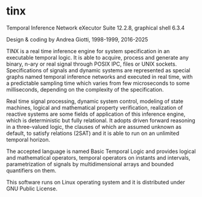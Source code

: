 # tinx
Temporal Inference Network eXecutor Suite 12.2.8, graphical shell 6.3.4

Design & coding by Andrea Giotti, 1998-1999, 2016-2025

TINX is a real time inference engine for system specification in an executable temporal logic. It is able to acquire, process and generate any binary, n-ary or real signal through POSIX
IPC, files or UNIX sockets. Specifications of signals and dynamic systems are represented as special graphs named temporal inference networks and executed in real time, with a
predictable sampling time which varies from few microseconds to some milliseconds, depending on the complexity of the specification.

Real time signal processing, dynamic system control, modeling of state machines, logical and mathematical property verification, realization of reactive systems are some fields of
application of this inference engine, which is deterministic but fully relational. It adopts driven forward reasoning in a three-valued logic, the clauses of which are assumed unknown
as default, to satisfy relations (2SAT) and it is able to run on an unlimited temporal horizon.

The accepted language is named Basic Temporal Logic and provides logical and mathematical operators, temporal operators on instants and intervals, parametrization of signals by
multidimensional arrays and bounded quantifiers on them.

This software runs on Linux operating system and it is distributed under GNU Public License.

